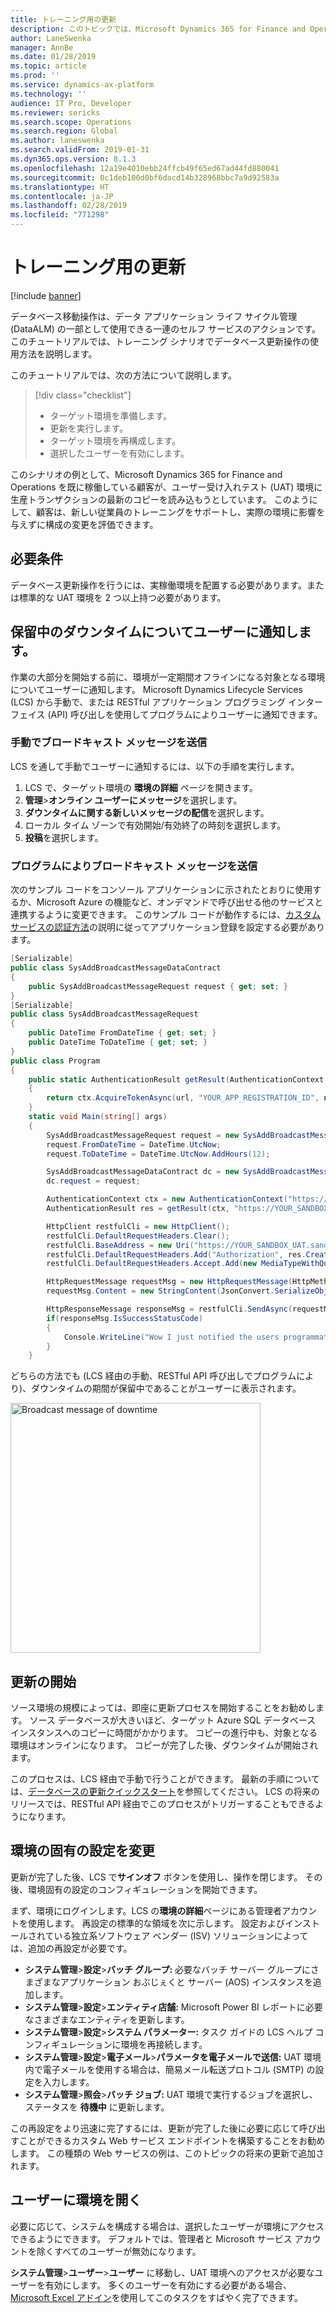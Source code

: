 ```yaml
---
title: トレーニング用の更新
description: このトピックでは、Microsoft Dynamics 365 for Finance and Operations の汎用データベース更新シナリオについて説明します。
author: LaneSwenka
manager: AnnBe
ms.date: 01/28/2019
ms.topic: article
ms.prod: ''
ms.service: dynamics-ax-platform
ms.technology: ''
audience: IT Pro, Developer
ms.reviewer: sericks
ms.search.scope: Operations
ms.search.region: Global
ms.author: laneswenka
ms.search.validFrom: 2019-01-31
ms.dyn365.ops.version: 8.1.3
ms.openlocfilehash: 12a19e4010ebb24ffcb49f65ed67ad44fd880041
ms.sourcegitcommit: 0c1deb100d0bf6dacd14b328968bbc7a9d92583a
ms.translationtype: HT
ms.contentlocale: ja-JP
ms.lasthandoff: 02/28/2019
ms.locfileid: "771298"
---
```

# <a name="refresh-for-training-purposes"></a>トレーニング用の更新

[!include [banner](../includes/banner.md)]

データベース移動操作は、データ アプリケーション ライフ サイクル管理 (DataALM) の一部として使用できる一連のセルフ サービスのアクションです。 このチュートリアルでは、トレーニング シナリオでデータベース更新操作の使用方法を説明します。

このチュートリアルでは、次の方法について説明します。

> [!div class="checklist"]
> * ターゲット環境を準備します。
> * 更新を実行します。
> * ターゲット環境を再構成します。
> * 選択したユーザーを有効にします。

このシナリオの例として、Microsoft Dynamics 365 for Finance and Operations を既に稼働している顧客が、ユーザー受け入れテスト (UAT) 環境に生産トランザクションの最新のコピーを読み込もうとしています。 このようにして、顧客は、新しい従業員のトレーニングをサポートし、実際の環境に影響を与えずに構成の変更を評価できます。

## <a name="prerequisites"></a>必要条件

データベース更新操作を行うには、実稼働環境を配置する必要があります。または標準的な UAT 環境を 2 つ以上持つ必要があります。

## <a name="notify-users-about-the-pending-downtime"></a>保留中のダウンタイムについてユーザーに通知します。

作業の大部分を開始する前に、環境が一定期間オフラインになる対象となる環境についてユーザーに通知します。 Microsoft Dynamics Lifecycle Services (LCS) から手動で、または RESTful アプリケーション プログラミング インターフェイス (API) 呼び出しを使用してプログラムによりユーザーに通知できます。

### <a name="manually-send-a-broadcast-message"></a>手動でブロードキャスト メッセージを送信

LCS を通して手動でユーザーに通知するには、以下の手順を実行します。

1. LCS で、ターゲット環境の **環境の詳細** ページを開きます。
2. **管理**\>**オンライン ユーザーにメッセージ**を選択します。
3. **ダウンタイムに関する新しいメッセージの配信**を選択します。
4. ローカル タイム ゾーンで有効開始/有効終了の時刻を選択します。
5. **投稿**を選択します。

### <a name="programmatically-send-a-broadcast-message"></a>プログラムによりブロードキャスト メッセージを送信

次のサンプル コードをコンソール アプリケーションに示されたとおりに使用するか、Microsoft Azure の機能など、オンデマンドで呼び出せる他のサービスと連携するように変更できます。 このサンプル コードが動作するには、[カスタム サービスの認証方法](../data-entities/services-home-page.md)の説明に従ってアプリケーション登録を設定する必要があります。

```csharp
[Serializable]
public class SysAddBroadcastMessageDataContract
{
    public SysAddBroadcastMessageRequest request { get; set; }
}
[Serializable]
public class SysAddBroadcastMessageRequest
{
    public DateTime FromDateTime { get; set; }
    public DateTime ToDateTime { get; set; }
}
public class Program
{
    public static AuthenticationResult getResult(AuthenticationContext ctx, string url)
    {
        return ctx.AcquireTokenAsync(url, "YOUR_APP_REGISTRATION_ID", new Uri("YOUR_REPLY_URL"), new PlatformParameters(PromptBehavior.Always)).Result;
    }
    static void Main(string[] args)
    {
        SysAddBroadcastMessageRequest request = new SysAddBroadcastMessageRequest();
        request.FromDateTime = DateTime.UtcNow;
        request.ToDateTime = DateTime.UtcNow.AddHours(12);

        SysAddBroadcastMessageDataContract dc = new SysAddBroadcastMessageDataContract();
        dc.request = request;

        AuthenticationContext ctx = new AuthenticationContext("https://login.microsoftonline.com/YOUR_TENANT.COM");
        AuthenticationResult res = getResult(ctx, "https://YOUR_SANDBOX_UAT.sandbox.operations.dynamics.com");

        HttpClient restfulCli = new HttpClient();
        restfulCli.DefaultRequestHeaders.Clear();
        restfulCli.BaseAddress = new Uri("https://YOUR_SANDBOX_UAT.sandbox.operations.dynamics.com/");
        restfulCli.DefaultRequestHeaders.Add("Authorization", res.CreateAuthorizationHeader());
        restfulCli.DefaultRequestHeaders.Accept.Add(new MediaTypeWithQualityHeaderValue("application/json"));

        HttpRequestMessage requestMsg = new HttpRequestMessage(HttpMethod.Post, string.Format("api/services/SysBroadcastMessageServices/SysBroadcastMessageService/AddMessage"));
        requestMsg.Content = new StringContent(JsonConvert.SerializeObject(dc));

        HttpResponseMessage responseMsg = restfulCli.SendAsync(requestMsg).Result;
        if(responseMsg.IsSuccessStatusCode)
        {
            Console.WriteLine("Wow I just notified the users programmatically!");
        }
    }
```

どちらの方法でも (LCS 経由の手動、RESTful API 呼び出しでプログラムにより)、ダウンタイムの期間が保留中であることがユーザーに表示されます。

<img src="media/BroadcastMessage.png" width="400px" alt="Broadcast message of downtime" />

## <a name="begin-the-refresh"></a>更新の開始

ソース環境の規模によっては、即座に更新プロセスを開始することをお勧めします。 ソース データベースが大きいほど、ターゲット Azure SQL データベース インスタンスへのコピーに時間がかかります。 コピーの進行中も、対象となる環境はオンラインになります。 コピーが完了した後、ダウンタイムが開始されます。

このプロセスは、LCS 経由で手動で行うことができます。 最新の手順については、[データベースの更新クイックスタート](database-refresh.md)を参照してください。 LCS の将来のリリースでは、RESTful API 経由でこのプロセスがトリガーすることもできるようになります。

## <a name="reconfigure-environment-specific-settings"></a>環境の固有の設定を変更

更新が完了した後、LCS で**サインオフ** ボタンを使用し、操作を閉じます。 その後、環境固有の設定のコンフィギュレーションを開始できます。

まず、環境にログインします。LCS の**環境の詳細**ページにある管理者アカウントを使用します。 再設定の標準的な領域を次に示します。 設定およびインストールされている独立系ソフトウェア ベンダー (ISV) ソリューションによっては、追加の再設定が必要です。

* **システム管理**\>**設定**\>**バッチ グループ:** 必要なバッチ サーバー グループにさまざまなアプリケーション おぶじぇくと サーバー (AOS) インスタンスを追加します。
* **システム管理**\>**設定**\>**エンティティ店舗:** Microsoft Power BI レポートに必要なさまざまなエンティティを更新します。
* **システム管理**\>**設定**\>**システム パラメーター:** タスク ガイドの LCS ヘルプ コンフィギュレーションに環境を再接続します。
* **システム管理**\>**設定**\>**電子メール**\>**パラメータを電子メールで送信:** UAT 環境内で電子メールを使用する場合は、簡易メール転送プロトコル (SMTP) の設定を入力します。
* **システム管理**\>**照会**\>**バッチ ジョブ:** UAT 環境で実行するジョブを選択し、ステータスを **待機中** に更新します。

この再設定をより迅速に完了するには、更新が完了した後に必要に応じて呼び出すことができるカスタム Web サービス エンドポイントを構築することをお勧めします。 この種類の Web サービスの例は、このトピックの将来の更新で追加されます。

## <a name="open-the-environment-to-users"></a>ユーザーに環境を開く

必要に応じて、システムを構成する場合は、選択したユーザーが環境にアクセスできるようにできます。 デフォルトでは、管理者と Microsoft サービス アカウントを除くすべてのユーザーが無効になります。

**システム管理**\>**ユーザー**\>**ユーザー** に移動し、UAT 環境へのアクセスが必要なユーザーを有効にします。 多くのユーザーを有効にする必要がある場合、[Microsoft Excel アドイン](../office-integration/use-excel-add-in.md)を使用してこのタスクをすばやく完了できます。
